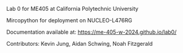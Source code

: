 Lab 0 for ME405 at California Polytechnic University

Mircopython for deployment on NUCLEO-L476RG

Documentation available at: https://me-405-w-2024.github.io/lab0/

Contributors: Kevin Jung, Aidan Schwing, Noah Fitzgerald
